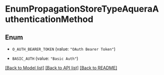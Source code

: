 # EnumPropagationStoreTypeAqueraAuthenticationMethod

## Enum


* `O_AUTH_BEARER_TOKEN` (value: `"OAuth Bearer Token"`)

* `BASIC_AUTH` (value: `"Basic Auth"`)


[[Back to Model list]](../README.md#documentation-for-models) [[Back to API list]](../README.md#documentation-for-api-endpoints) [[Back to README]](../README.md)


